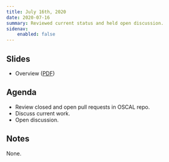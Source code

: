 ```yaml
---
title: July 16th, 2020
date: 2020-07-16
summary: Reviewed current status and held open discussion.
sidenav:
    enabled: false
---
```


## Slides

- Overview ([PDF](../slides-2020-07-16.pdf))

## Agenda

- Review closed and open pull requests in OSCAL repo.
- Discuss current work.
- Open discussion.

## Notes

None.